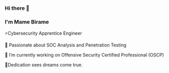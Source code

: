 ### Hi there 👋

### I'm Mame Birame
⚡Cybersecurity Apprentice Engineer

🔭 Passionate about SOC Analysis and Penetration Testing

🌱 I’m currently working on Offensive Security Certified Professional (OSCP)

💬Dedication sees dreams come true.

<!--
**BeRoot00/BeRoot00** is a ✨ _special_ ✨ repository because its `README.md` (this file) appears on your GitHub profile.

Here are some ideas to get you started:

- 🔭 I’m currently working on ...
- 🌱 I’m currently learning ...
- 👯 I’m looking to collaborate on ...
- 🤔 I’m looking for help with ...
- 💬 Ask me about ...
- 📫 How to reach me: ...
- 😄 Pronouns: ...
- ⚡ Fun fact: ...
-->
